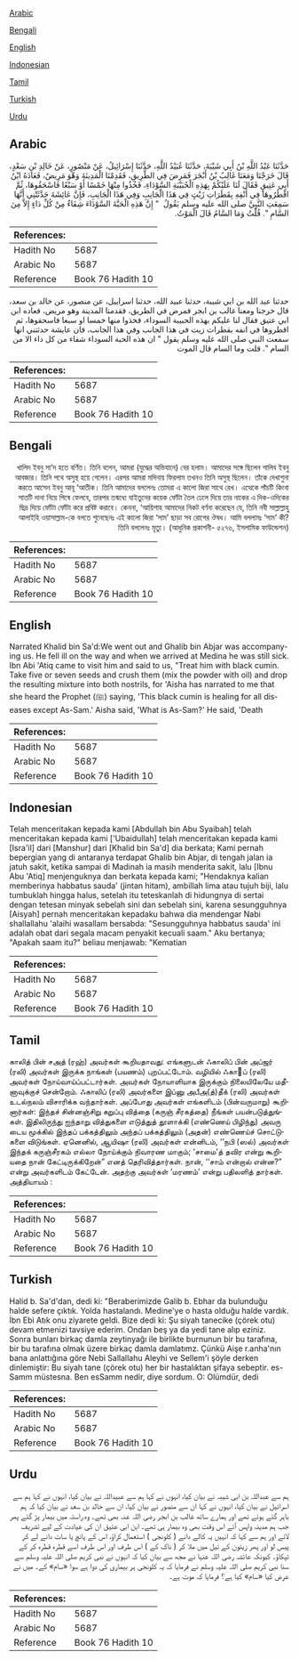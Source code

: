 [Arabic](#arabic)

[Bengali](#bengali)

[English](#english)

[Indonesian](#indonesian)

[Tamil](#tamil)

[Turkish](#turkish)

[Urdu](#urdu)

## Arabic


<div dir="rtl" lang="ar" style={{fontSize:'larger',backgroundColor:'#f8f9fa',padding:20}}>
حَدَّثَنَا عَبْدُ اللَّهِ بْنُ أَبِي شَيْبَةَ، حَدَّثَنَا عُبَيْدُ اللَّهِ، حَدَّثَنَا إِسْرَائِيلُ، عَنْ مَنْصُورٍ، عَنْ خَالِدِ بْنِ سَعْدٍ، قَالَ خَرَجْنَا وَمَعَنَا غَالِبُ بْنُ أَبْجَرَ فَمَرِضَ فِي الطَّرِيقِ، فَقَدِمْنَا الْمَدِينَةَ وَهْوَ مَرِيضٌ، فَعَادَهُ ابْنُ أَبِي عَتِيقٍ فَقَالَ لَنَا عَلَيْكُمْ بِهَذِهِ الْحُبَيْبَةِ السَّوْدَاءِ، فَخُذُوا مِنْهَا خَمْسًا أَوْ سَبْعًا فَاسْحَقُوهَا، ثُمَّ اقْطُرُوهَا فِي أَنْفِهِ بِقَطَرَاتِ زَيْتٍ فِي هَذَا الْجَانِبِ وَفِي هَذَا الْجَانِبِ، فَإِنَّ عَائِشَةَ حَدَّثَتْنِي أَنَّهَا سَمِعَتِ النَّبِيَّ صلى الله عليه وسلم يَقُولُ ‏ "‏ إِنَّ هَذِهِ الْحَبَّةَ السَّوْدَاءَ شِفَاءٌ مِنْ كُلِّ دَاءٍ إِلاَّ مِنَ السَّامِ ‏"‏‏.‏ قُلْتُ وَمَا السَّامُ قَالَ الْمَوْتُ‏.‏
</div>
<div style={{backgroundColor:'#f8f9fa',padding:20, marginBottom: 10}}><table> <thead> <tr> <th>References:</th> <th></th> </tr> </thead> <tbody><tr><td>Hadith No</td><td>5687</td></tr><tr><td>Arabic No</td><td>5687</td></tr><tr><td>Reference</td><td>Book 76 Hadith 10</td></tr></tbody></table></div>


<div dir="rtl" lang="ar" style={{fontSize:'larger',backgroundColor:'#f8f9fa',padding:20}}>
حدثنا عبد الله بن ابي شيبة، حدثنا عبيد الله، حدثنا اسراييل، عن منصور، عن خالد بن سعد، قال خرجنا ومعنا غالب بن ابجر فمرض في الطريق، فقدمنا المدينة وهو مريض، فعاده ابن ابي عتيق فقال لنا عليكم بهذه الحبيبة السوداء، فخذوا منها خمسا او سبعا فاسحقوها، ثم اقطروها في انفه بقطرات زيت في هذا الجانب وفي هذا الجانب، فان عايشة حدثتني انها سمعت النبي صلى الله عليه وسلم يقول " ان هذه الحبة السوداء شفاء من كل داء الا من السام ". قلت وما السام قال الموت
</div>
<div style={{backgroundColor:'#f8f9fa',padding:20, marginBottom: 10}}><table> <thead> <tr> <th>References:</th> <th></th> </tr> </thead> <tbody><tr><td>Hadith No</td><td>5687</td></tr><tr><td>Arabic No</td><td>5687</td></tr><tr><td>Reference</td><td>Book 76 Hadith 10</td></tr></tbody></table></div>

## Bengali


<div dir="rtl" lang="bn" style={{fontSize:'larger',backgroundColor:'#f8f9fa',padding:20}}>
খালিদ ইবনু সা‘দ হতে বর্ণিত। তিনি বলেন, আমরা (যুদ্ধের অভিযানে) বের হলাম। আমাদের সঙ্গে ছিলেন গালিব ইবনু আবজার। তিনি পথে অসুস্থ হয়ে গেলেন। এরপর আমরা মদিনায় ফিরলাম তখনও তিনি অসুস্থ ছিলেন। তাঁকে দেখাশুনা করতে আসেন ইবনু আবূ ‘আতীক। তিনি আমাদের বললেনঃ তোমরা এ কালো জিরা সাথে রেখ। এত্থেকে পাঁচটি কিংবা সাতটি দানা নিয়ে পিষে ফেলবে, তারপর তন্মধ্যে যাইতুনের কয়েক ফোঁটা তৈল ঢেলে দিয়ে তার নাকের এ দিক-ওদিকের ছিদ্র দিয়ে ফোঁটা ফোঁটা করে প্রবিষ্ট করাবে। কেননা, ‘আয়িশাহ আমাদের নিকট বর্ণনা করেছেন যে, তিনি নবী সাল্লাল্লাহু আলাইহি ওয়াসাল্লাম-কে বলতে শুনেছেনঃ এই কালো জিরা ‘সাম’ ছাড়া সব রোগের ঔষধ। আমি বললামঃ ‘সাম’ কী? তিনি বললেনঃ মৃত্যু। (আধুনিক প্রকাশনী- ৫২৭৬, ইসলামিক ফাউন্ডেশন)
</div>
<div style={{backgroundColor:'#f8f9fa',padding:20, marginBottom: 10}}><table> <thead> <tr> <th>References:</th> <th></th> </tr> </thead> <tbody><tr><td>Hadith No</td><td>5687</td></tr><tr><td>Arabic No</td><td>5687</td></tr><tr><td>Reference</td><td>Book 76 Hadith 10</td></tr></tbody></table></div>

## English


<div dir="ltr" lang="en" style={{fontSize:'larger',backgroundColor:'#f8f9fa',padding:20}}>
Narrated Khalid bin Sa'd:We went out and Ghalib bin Abjar was accompanying us. He fell ill on the way and when we arrived at Medina he was still sick. Ibn Abi 'Atiq came to visit him and said to us, "Treat him with black cumin. Take five or seven seeds and crush them (mix the powder with oil) and drop the resulting mixture into both nostrils, for 'Aisha has narrated to me that she heard the Prophet (ﷺ) saying, 'This black cumin is healing for all diseases except As-Sam.' Aisha said, 'What is As-Sam?' He said, 'Death
</div>
<div style={{backgroundColor:'#f8f9fa',padding:20, marginBottom: 10}}><table> <thead> <tr> <th>References:</th> <th></th> </tr> </thead> <tbody><tr><td>Hadith No</td><td>5687</td></tr><tr><td>Arabic No</td><td>5687</td></tr><tr><td>Reference</td><td>Book 76 Hadith 10</td></tr></tbody></table></div>

## Indonesian


<div dir="ltr" lang="id" style={{fontSize:'larger',backgroundColor:'#f8f9fa',padding:20}}>
Telah menceritakan kepada kami [Abdullah bin Abu Syaibah] telah menceritakan kepada kami ['Ubaidullah] telah menceritakan kepada kami [Isra'il] dari [Manshur] dari [Khalid bin Sa'd] dia berkata; Kami pernah bepergian yang di antaranya terdapat Ghalib bin Abjar, di tengah jalan ia jatuh sakit, ketika sampai di Madinah ia masih menderita sakit, lalu [Ibnu Abu 'Atiq] menjenguknya dan berkata kepada kami; "Hendaknya kalian memberinya habbatus sauda' (jintan hitam), ambillah lima atau tujuh biji, lalu tumbuklah hingga halus, setelah itu teteskanlah di hidungnya di sertai dengan tetesan minyak sebelah sini dan sebelah sini, karena sesungguhnya [Aisyah] pernah menceritakan kepadaku bahwa dia mendengar Nabi shallallahu 'alaihi wasallam bersabda: "Sesungguhnya habbatus sauda' ini adalah obat dari segala macam penyakit kecuali saam." Aku bertanya; "Apakah saam itu?" beliau menjawab: "Kematian
</div>
<div style={{backgroundColor:'#f8f9fa',padding:20, marginBottom: 10}}><table> <thead> <tr> <th>References:</th> <th></th> </tr> </thead> <tbody><tr><td>Hadith No</td><td>5687</td></tr><tr><td>Arabic No</td><td>5687</td></tr><tr><td>Reference</td><td>Book 76 Hadith 10</td></tr></tbody></table></div>

## Tamil


<div dir="ltr" lang="ta" style={{fontSize:'larger',backgroundColor:'#f8f9fa',padding:20}}>
காலித் பின் சஅத் (ரஹ்) அவர்கள் கூறியதாவது: எங்களுடன் ஃகாலிப் பின் அப்ஜர் (ரலி) அவர்கள் இருக்க நாங்கள் (பயணம்) புறப்பட்டோம். வழியில் ஃகாப் (ரலி) அவர்கள் நோய்வாய்ப்பட்டார்கள். அவர்கள் நோயாளியாக இருக்கும் நிலையிலேயே மதீனாவுக்குச் சென்றோம். ஃகாலிப் (ரலி) அவர்களை இப்னு அபீஅ(த்)தீக் (ரலி) அவர்கள் உடல்நலம் விசாரிக்க வந்தார்கள். அப்போது அவர்கள் எங்களிடம் (பின்வருமாறு) கூறினார்கள்: இந்தச் சின்னஞ்சிறு கறுப்பு வித்தை (கருஞ் சீரகத்தை) நீங்கள் பயன்படுத்துங்கள். இதிலிருந்து ஐந்தாறு வித்துகளை எடுத்துத் தூளாக்கி (எண்ணெய் பிழிந்து) அவரு டைய மூக்கில் இந்தப் பக்கத்திலும் அந்தப் பக்கத்திலும் (அதன்) எண்ணெய்ச் சொட்டுகளை விடுங்கள். ஏனெனில், ஆயிஷா (ரலி) அவர்கள் என்னிடம், ‘‘நபி (ஸல்) அவர்கள் இந்தக் கருஞ்சீரகம் எல்லா நோய்க்கும் நிவாரண மாகும்; ‘சாமை’த் தவிர என்று கூறியதை நான் கேட்டிருக்கிறேன்” எனத் தெரிவித்தார்கள். நான், ‘‘சாம் என்றால் என்ன?” என்று அவர்களிடம் கேட்டேன். அதற்கு அவர்கள் ‘மரணம்’ என்று பதிலளித் தார்கள். அத்தியாயம் :
</div>
<div style={{backgroundColor:'#f8f9fa',padding:20, marginBottom: 10}}><table> <thead> <tr> <th>References:</th> <th></th> </tr> </thead> <tbody><tr><td>Hadith No</td><td>5687</td></tr><tr><td>Arabic No</td><td>5687</td></tr><tr><td>Reference</td><td>Book 76 Hadith 10</td></tr></tbody></table></div>

## Turkish


<div dir="ltr" lang="tr" style={{fontSize:'larger',backgroundColor:'#f8f9fa',padding:20}}>
Halid b. Sa'd'dan, dedi ki: "Beraberimizde Galib b. Ebhar da bulunduğu halde sefere çıktık. Yolda hastalandı. Medine'ye o hasta olduğu halde vardık. İbn Ebi Atık onu ziyarete geldi. Bize dedi ki: Şu siyah tanecike (çörek otu) devam etmenizi tavsiye ederim. Ondan beş ya da yedi tane alıp eziniz. Sonra bunları birkaç damla zeytinyağı ile birlikte burnunun bir bu tarafına, bir bu tarafına olmak üzere birkaç damla damlatımz. Çünkü Aişe r.anha'nın bana anlattığına göre Nebi Sallallahu Aleyhi ve Sellem'i şöyle derken dinlemiştir: Bu siyah tane (çörek otu) her bir hastalıktan şifaya sebeptir. es-Samm müstesna. Ben esSamm nedir, diye sordum. O: Olümdür, dedi
</div>
<div style={{backgroundColor:'#f8f9fa',padding:20, marginBottom: 10}}><table> <thead> <tr> <th>References:</th> <th></th> </tr> </thead> <tbody><tr><td>Hadith No</td><td>5687</td></tr><tr><td>Arabic No</td><td>5687</td></tr><tr><td>Reference</td><td>Book 76 Hadith 10</td></tr></tbody></table></div>

## Urdu


<div dir="rtl" lang="ur" style={{fontSize:'larger',backgroundColor:'#f8f9fa',padding:20}}>
ہم سے عبداللہ بن ابی شیبہ نے بیان کیا، انہوں نے کہا ہم سے عبیداللہ نے بیان کیا، انہوں نے کہا ہم سے اسرائیل نے بیان کیا، انہوں نے کہا ان سے منصور نے بیان کیا، ان سے خالد بن سعد نے بیان کیا کہ ہم باہر گئے ہوئے تھے اور ہمارے ساتھ غالب بن ابجر رضی اللہ عنہ بھی تھے۔ وہ راستہ میں بیمار پڑ گئے پھر جب ہم مدینہ واپس آئے اس وقت بھی وہ بیمار ہی تھے۔ ابن ابی عتیق ان کی عیادت کے لیے تشریف لائے اور ہم سے کہا کہ انہیں یہ کالے دانے ( کلونجی ) استعمال کراؤ، اس کے پانچ یا سات دانے لے کر پیس لو اور پھر زیتون کے تیل میں ملا کر ( ناک کے ) اس طرف اور اس طرف اسے قطرہ قطرہ کر کے ٹپکاؤ۔ کیونکہ عائشہ رضی اللہ عنہا نے مجھ سے بیان کیا کہ انہوں نے نبی کریم صلی اللہ علیہ وسلم سے سنا نبی کریم صلی اللہ علیہ وسلم نے فرمایا کہ یہ کلونجی ہر بیماری کی دوا ہے سوا «سام» کے۔ میں نے عرض کیا «سام» کیا ہے؟ فرمایا کہ موت ہے۔
</div>
<div style={{backgroundColor:'#f8f9fa',padding:20, marginBottom: 10}}><table> <thead> <tr> <th>References:</th> <th></th> </tr> </thead> <tbody><tr><td>Hadith No</td><td>5687</td></tr><tr><td>Arabic No</td><td>5687</td></tr><tr><td>Reference</td><td>Book 76 Hadith 10</td></tr></tbody></table></div>